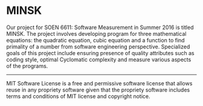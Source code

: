 # MINSK
Our project for SOEN 6611: Software Measurement in Summer 2016 is titled MINSK. The project involves developing program for three mathematical equations: the quadratic equation, cubic equation and a function to find primality of a number from software engineering perspective. Specialized goals of this project include ensuring presence of quality attributes such as coding style, optimal Cyclomatic complexity and measure various aspects of the programs.

***
MIT Software License is a free and permissive software license that allows reuse in any propriety software given that the propriety software includes terms and conditions of MIT license and copyright notice.
